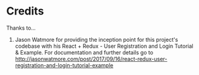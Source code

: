 # Credits


Thanks to...
1) Jason Watmore for providing the inception point for this project's codebase with his React + Redux - User Registration and Login Tutorial & Example. For documentation and further details go to http://jasonwatmore.com/post/2017/09/16/react-redux-user-registration-and-login-tutorial-example
